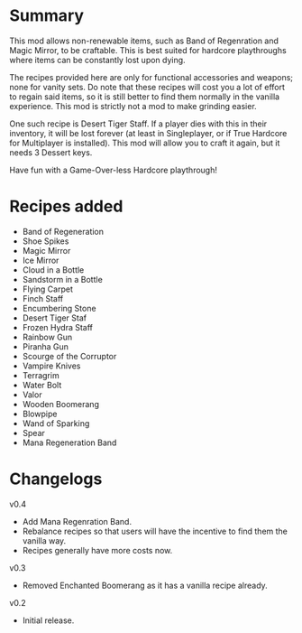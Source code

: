 # Summary

This mod allows non-renewable items, such as Band of Regenration and Magic Mirror, to be craftable. This is best suited for hardcore playthroughs where items can be constantly lost upon dying.

The recipes provided here are only for functional accessories and weapons; none for vanity sets. Do note that these recipes will cost you a lot of effort to regain said items, so it is still better to find them normally in the vanilla experience. This mod is strictly not a mod to make grinding easier.

One such recipe is Desert Tiger Staff. If a player dies with this in their inventory, it will be lost forever (at least in Singleplayer, or if True Hardcore for Multiplayer is installed). This mod will allow you to craft it again, but it needs 3 Dessert keys.

Have fun with a Game-Over-less Hardcore playthrough!

# Recipes added

- Band of Regeneration
- Shoe Spikes
- Magic Mirror
- Ice Mirror
- Cloud in a Bottle
- Sandstorm in a Bottle
- Flying Carpet
- Finch Staff
- Encumbering Stone
- Desert Tiger Staf
- Frozen Hydra Staff
- Rainbow Gun
- Piranha Gun
- Scourge of the Corruptor
- Vampire Knives
- Terragrim
- Water Bolt
- Valor
- Wooden Boomerang
- Blowpipe
- Wand of Sparking
- Spear
- Mana Regeneration Band

# Changelogs

v0.4
- Add Mana Regenration Band.
- Rebalance recipes so that users will have the incentive to find them the vanilla way.
- Recipes generally have more costs now.

v0.3
- Removed Enchanted Boomerang as it has a vanilla recipe already.

v0.2
- Initial release.